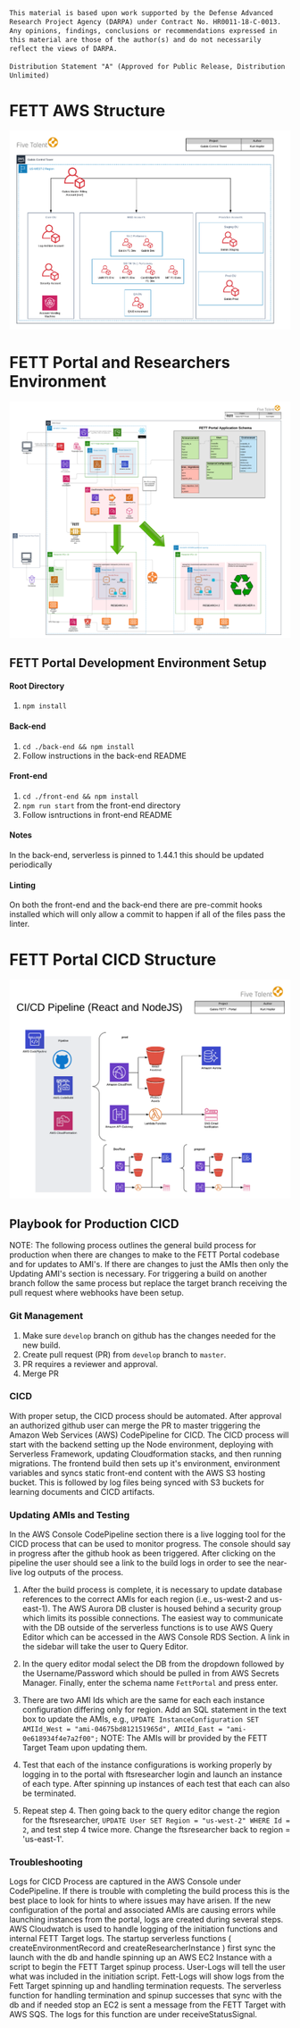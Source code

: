 ```
This material is based upon work supported by the Defense Advanced
Research Project Agency (DARPA) under Contract No. HR0011-18-C-0013. 
Any opinions, findings, conclusions or recommendations expressed in
this material are those of the author(s) and do not necessarily
reflect the views of DARPA.

Distribution Statement "A" (Approved for Public Release, Distribution
Unlimited)
```

# FETT AWS Structure
![](Architecture-AWSControlTower.png)

# FETT Portal and Researchers Environment 
![](Architecture-FettPortalResearcherEnvironments.png)



## FETT Portal Development Environment Setup
#### Root Directory
1. `npm install`

#### Back-end

1. `cd ./back-end && npm install`
2. Follow instructions in the back-end README 

#### Front-end

1. `cd ./front-end && npm install`
2. `npm run start` from the front-end directory
3. Follow isntructions in front-end README

#### Notes

In the back-end, serverless is pinned to 1.44.1 this should be updated periodically

#### Linting

On both the front-end and the back-end there are pre-commit hooks installed which will only allow a commit to happen if all of the files pass the linter.



# FETT Portal CICD Structure
![](Architecture-FettPortalCICD.png)


## Playbook for Production CICD
NOTE: The following process outlines the general build process for production when there are changes to make to the FETT Portal codebase and for updates to AMI's.  If there are changes to just the AMIs then only the Updating AMI's section is necessary. For triggering a build on another branch follow the same process but replace the target branch receiving the pull request where webhooks have been setup.

### Git Management
1. Make sure `develop` branch on github has the changes needed for the new build.
2. Create pull request (PR) from `develop` branch to `master`.
3. PR requires a reviewer and approval. 
4. Merge PR 

### CICD
With proper setup, the CICD process should be automated. After approval an authorized github user can merge the PR to master triggering the Amazon Web Services (AWS) CodePipeline for CICD.  The CICD process will start with the backend setting up the Node environment, deploying with Serverless Framework, updating Cloudformation stacks, and then running migrations.  The frontend build then sets up it's environment, environment variables and syncs static front-end content with the AWS S3 hosting bucket. This is followed by log files being synced with S3 buckets for learning documents and CICD artifacts.

### Updating AMIs and Testing
In the AWS Console CodePipeline section there is a live logging tool for the CICD process that can be used to monitor progress. The console should say in progress after the github hook as been triggered. After clicking on the pipeline the user should see a link to the build logs in order to see the near-live log outputs of the process.
1. After the build process is complete, it is necessary to update database references to the correct AMIs for each region (i.e., us-west-2 and us-east-1).  The AWS Aurora DB cluster is housed behind a security group which limits its possible connections. The easiest way to communicate with the DB outside of the serverless functions is to use AWS Query Editor which can be accessed in the AWS Console RDS Section.  A link in the sidebar will take the user to Query Editor. 

2. In the query editor modal select the DB from the dropdown followed by the Username/Password which should be pulled in from AWS Secrets Manager.  Finally, enter the schema name `FettPortal` and press enter.

3. There are two AMI Ids which are the same for each each instance configuration differing only for region.  Add an SQL statement in the text box to update the AMIs, e.g., `UPDATE InstanceConfiguration SET AMIId_West = "ami-04675bd812151965d", AMIId_East = "ami-0e618934f4e7a2f00";`  NOTE: The AMIs will br provided by the FETT Target Team upon updating them.

4. Test that each of the instance configurations is working properly by logging in to the portal with ftsresearcher login and launch an instance of each type.  After spinning up instances of each test that each can also be terminated.

5. Repeat step 4.  Then going back to the query editor change the region for the ftsresearcher, `UPDATE User SET Region = "us-west-2" WHERE Id = 2`, and test step 4 twice more.  Change the ftsresearcher back to region = 'us-east-1'.

### Troubleshooting
Logs for CICD Process are captured in the AWS Console under CodePipeline.  If there is trouble with completing the build process this is the best place to look for hints to where issues may have arisen.  If the new configuration of the portal and associated AMIs are causing errors while launching instances from the portal, logs are created during several steps.  AWS Cloudwatch is used to handle logging of the initiation functions and internal FETT Target logs.  The startup serverless functions ( createEnvironmentRecord and createResearcherInstance ) first sync the launch with the db and handle spinning up an AWS EC2 Instance with a script to begin the FETT Target spinup process.  User-Logs will tell the user what was included in the initiation script.  Fett-Logs will show logs from the Fett Target spinning up and handling termination requests.  The serverless function for handling termination and spinup successes that sync with the db and if needed stop an EC2 is sent a message from the FETT Target with AWS SQS.  The logs for this function are under receiveStatusSignal.  
